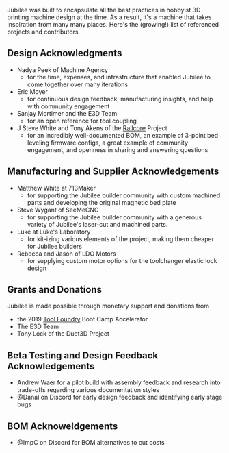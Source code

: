 Jubilee was built to encapsulate all the best practices in hobbyist 3D printing machine design at the time.
As a result, it's a machine that takes inspiration from many many places.
Here's the (growing!) list of referenced projects and contributors

## Design Acknowledgments
* Nadya Peek of Machine Agency
  * for the time, expenses, and infrastructure that enabled Jubilee to come together over many iterations
* Eric Moyer
  * for continuous design feedback, manufacturing insights, and help with community engagement
* Sanjay Mortimer and the E3D Team
  * for an open reference for tool coupling
* J Steve White and Tony Akens of the [Railcore](https://railcore.org/) Project
  * for an incredibly well-documented BOM, an example of 3-point bed leveling firmware configs, a great example of community engagement, and openness in sharing and answering questions

## Manufacturing and Supplier Acknowledgements
* Matthew White at 713Maker
  * for supporting the Jubilee builder community with custom machined parts and developing the original magnetic bed plate
* Steve Wygant of SeeMeCNC
  * for supporting the Jubilee builder community with a generous variety of Jubilee's laser-cut and machined parts.
* Luke at Luke's Laboratory
  * for kit-izing various elements of the project, making them cheaper for Jubilee builders
* Rebecca and Jason of LDO Motors
  * for supplying custom motor options for the toolchanger elastic lock design

## Grants and Donations
Jubilee is made possible through monetary support and donations from
* the 2019 [Tool Foundry](https://www.toolfoundry.org/) Boot Camp Accelerator
* The E3D Team
* Tony Lock of the Duet3D Project

## Beta Testing and Design Feedback Acknowledgements
* Andrew Waer for a pilot build with assembly feedback and research into trade-offs regarding various documentation styles
* @Danal on Discord for early design feedback and identifying early stage bugs

## BOM Acknoweldgements
* @ImpC on Discord for BOM alternatives to cut costs
